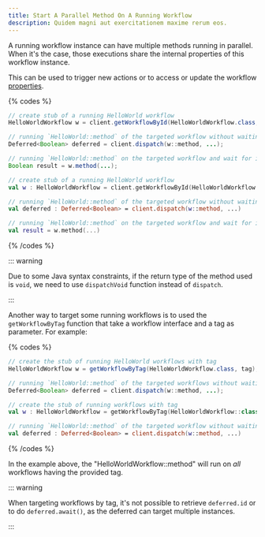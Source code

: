 ```yaml
---
title: Start A Parallel Method On A Running Workflow
description: Quidem magni aut exercitationem maxime rerum eos.
---
```


A running workflow instance can have multiple methods running in parallel.
When it's the case, those executions share the internal properties of this workflow instance.

This can be used to trigger new actions or to access or update the workflow [properties](/workflows/properties).

{% codes %}

```java
// create stub of a running HelloWorld workflow
HelloWorldWorkflow w = client.getWorkflowById(HelloWorldWorkflow.class, id);

// running `HelloWorld::method` of the targeted workflow without waiting for the result
Deferred<Boolean> deferred = client.dispatch(w::method, ...);

// running `HelloWorld::method` on the targeted workflow and wait for its boolean result
Boolean result = w.method(...);
```

```kotlin
// create stub of a running HelloWorld workflow
val w : HelloWorldWorkflow = client.getWorkflowById(HelloWorldWorkflow::class.java, id)

// running `HelloWorld::method` of the targeted workflow without waiting for the result
val deferred : Deferred<Boolean> = client.dispatch(w::method, ...)

// running `HelloWorld::method` on the targeted workflow and wait for its boolean result
val result = w.method(...)
```

{% /codes %}

::: warning

Due to some Java syntax constraints, if the return type of the method used is `void`, we need to use `dispatchVoid` function instead of `dispatch`.

:::

Another way to target some running workflows is to used the `getWorkflowByTag` function that take a workflow interface and a tag as parameter. For example:

{% codes %}

```java
// create the stub of running HelloWorld workflows with tag
HelloWorldWorkflow w = getWorkflowByTag(HelloWorldWorkflow.class, tag);

// running `HelloWorld::method` of the targeted workflows without waiting for the boolean result
Deferred<Boolean> deferred = client.dispatch(w::method, ...);
```

```kotlin
// create the stub of running workflows with tag
val w : HelloWorldWorkflow = getWorkflowByTag(HelloWorldWorkflow::class.java, tag)

// running `HelloWorld::method` of the targeted workflow without waiting for the boolean result
val deferred : Deferred<Boolean> = client.dispatch(w::method, ...)
```

{% /codes %}

In the example above, the "HelloWorldWorkflow::method" will run on _all_ workflows having the provided tag.

::: warning

When targeting workflows by tag, it's not possible to retrieve `deferred.id` or to do `deferred.await()`,
 as the deferred can target multiple instances.

:::


